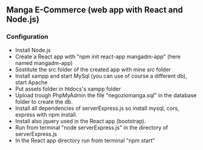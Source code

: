 ## Manga E-Commerce (web app with React and Node.js)
### Configuration
- Install Node.js
- Create a React app with "npm init react-app mangadm-app" (here named mangadm-app)
- Sostitute the src folder of the created app with mine src folder
- Install xampp and start MySql (you can use of course a different db), start Apache
- Put assets folder in htdocs's xampp folder
- Upload trough PhpMyAdmin the file "negoziomanga.sql" in the database folder to create the db.
- Install all dependencies of serverExpress.js so install mysql, cors, express with npm install.
- Install also jquery used in the React app (bootstrap).
- Run from terminal "node serverExpress.js" in the directory of serverExpress.js
- In the React app directory run from terminal "npm start" 
